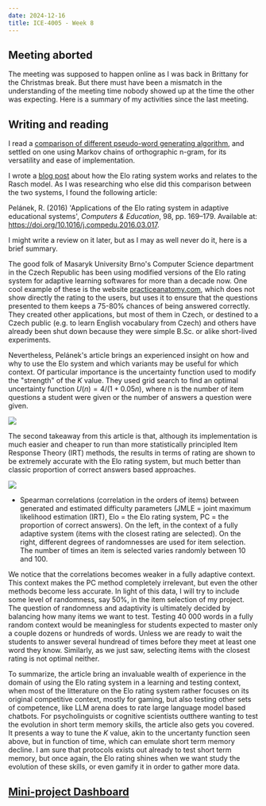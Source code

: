 ```yaml
---
date: 2024-12-16
title: ICE-4005 - Week 8
---
```

## Meeting aborted

The meeting was supposed to happen online as I was back in Brittany for the Christmas break.
But there must have been a mismatch in the understanding of the meeting time nobody showed up at the time the other was expecting.
Here is a summary of my activities since the last meeting.

## Writing and reading
I read a [comparison of different pseudo-word generating algorithm](https://journals.sagepub.com/doi/10.1177/17470218231164373), and settled on one using Markov chains of orthographic n-gram, for its versatility and ease of implementation.

I wrote a [blog post](./elo-rating-and-rasch-model) about how the Elo rating system works and relates to the Rasch model.
As I was researching who else did this comparison between the two systems, I found the following article:

Pelánek, R. (2016) 'Applications of the Elo rating system in adaptive educational systems', _Computers & Education_, 98, pp. 169–179. Available at: https://doi.org/10.1016/j.compedu.2016.03.017.

I might write a review on it later, but as I may as well never do it, here is a brief summary.

The good folk of Masaryk University Brno's Computer Science department in the Czech Republic has been using modified versions of the Elo rating system for adaptive learning softwares for more than a decade now. One cool example of these is the website [practiceanatomy.com](https://practiceanatomy.com), which does not show directly the rating to the users, but uses it to ensure that the questions presented to them keeps a 75-80% chances of being answered correctly. They created other applications, but most of them in Czech, or destined to a Czech public (e.g. to learn English vocabulary from Czech) and others have already been shut down because they were simple B.Sc. or alike short-lived experiments.

Nevertheless, Pelánek's article brings an experienced insight on how and why to use the Elo system and which variants may be useful for which context. Of particular importance is the uncertainty function used to modify the "strength" of the $K$ value. They used grid search to find an optimal uncertainty function $U(n)=4/(1+0.05n)$, where n is the number of item questions a student were given or the number of answers a question were given.

![](https://ars.els-cdn.com/content/image/1-s2.0-S036013151630080X-gr2.jpg)

The second takeaway from this article is that, although its implementation is much easier and cheaper to run than more statistically principled Item Response Theory (IRT) methods, the results in terms of rating are shown to be extremely accurate with the Elo rating system, but much better than classic proportion of correct answers based approaches.

![](https://ars.els-cdn.com/content/image/1-s2.0-S036013151630080X-gr3.jpg)
- Spearman correlations (correlation in the orders of items) between generated and estimated difficulty parameters (JMLE = joint maximum likelihood estimation (IRT), Elo = the Elo rating system, PC = the proportion of correct answers). On the left, in the context of a fully adaptive system (items with the closest rating are selected). On the right, different degrees of randomnesses are used for item selection. The number of times an item is selected varies randomly between 10 and 100. 

We notice that the correlations becomes weaker in a fully adaptive context. This context makes the PC method completely irrelevant, but even the other methods become less accurate. In light of this data, I will try to include some level of randomness, say 50%, in the item selection of my project. The question of randomness and adaptivity is ultimately decided by balancing how many items we want to test. Testing 40 000 words in a fully random context would be meaningless for students expected to master only a couple dozens or hundreds of words. Unless we are ready to wait the students to answer several hundread of times before they meet at least one word they know. Similarly, as we just saw, selecting items with the closest rating is not optimal neither.

To summarize, the article bring an invaluable wealth of experience in the domain of using the Elo rating system in a learning and testing context, when most of the litterature on the Elo rating system rather focuses on its original competitive context, mostly for gaming, but also testing other sets of competence, like LLM arena does to rate large language model based chatbots. For psycholinguists or cognitive scientists outthere wanting to test the evolution in short term memory skills, the article also gets you covered. It presents a way to tune the $K$ value, akin to the uncertanty function seen above, but in function of time, which can emulate short term memory decline. I am sure that protocols exists out already to test short term memory, but once again, the Elo rating shines when we want study the evolution of these skills, or even gamify it in order to gather more data.


## [Mini-project Dashboard](<./ice-4005-dashboard>)